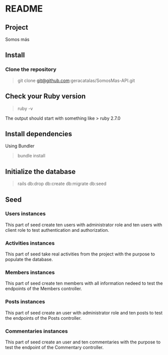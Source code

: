 # README

## Project

Somos más

## Install

### Clone the repository

> git clone git@github.com:geracatalas/SomosMas-API.git

## Check your Ruby version

> ruby -v

The output should start with something like > ruby 2.7.0

## Install dependencies

Using Bundler

> bundle install

## Initialize the database

> rails db:drop db:create db:migrate db:seed

## Seed

### Users instances

This part of seed create ten users with administrator role and ten users with client role to 
test authentication and authorization.

### Activities instances

This part of seed take real activities from the project with the purpose to populate the database.

### Members instances

This part of seed create ten members with all information nedeed to test the endpoints of the Members controller.

### Posts instances 

This part of seed create an user with administrator role and ten posts to test the endpoints of the Posts controller.

### Commentaries instances

This part of seed create an user and ten commentaries with the purpose to test the endpoint of the Commentary controller.
